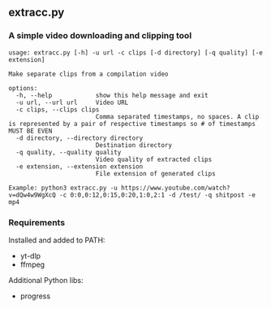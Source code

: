 ## extracc.py
### A simple video downloading and clipping tool

```commandline
usage: extracc.py [-h] -u url -c clips [-d directory] [-q quality] [-e extension]

Make separate clips from a compilation video

options:
  -h, --help            show this help message and exit
  -u url, --url url     Video URL
  -c clips, --clips clips
                        Comma separated timestamps, no spaces. A clip is represented by a pair of respective timestamps so # of timestamps MUST BE EVEN
  -d directory, --directory directory
                        Destination directory
  -q quality, --quality quality
                        Video quality of extracted clips
  -e extension, --extension extension
                        File extension of generated clips

Example: python3 extracc.py -u https://www.youtube.com/watch?v=dQw4w9WgXcQ -c 0:0,0:12,0:15,0:20,1:0,2:1 -d /test/ -q shitpost -e mp4
```

### Requirements
Installed and added to PATH:
- yt-dlp
- ffmpeg

Additional Python libs:
- progress
